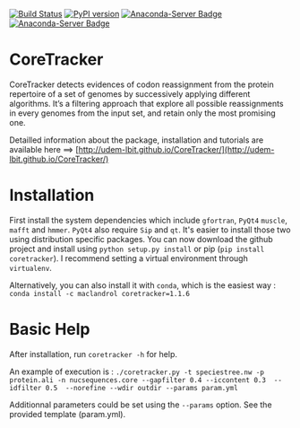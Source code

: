 [![Build Status](https://travis-ci.org/UdeM-LBIT/CoreTracker.svg?branch=master)](https://travis-ci.org/UdeM-LBIT/CoreTracker) [![PyPI version](https://badge.fury.io/py/CoreTracker.svg)](https://badge.fury.io/py/CoreTracker) [![Anaconda-Server Badge](https://anaconda.org/maclandrol/coretracker/badges/version.svg)](https://anaconda.org/maclandrol/coretracker) [![Anaconda-Server Badge](https://anaconda.org/maclandrol/coretracker/badges/installer/conda.svg)](https://conda.anaconda.org/maclandrol)
# CoreTracker
CoreTracker detects evidences of codon reassignment from the protein repertoire of a set
of genomes by successively applying different algorithms. It’s a filtering approach that
explore all possible reassignments in every genomes from the input set, and retain only the most promising one.

Detailled information about the package, installation and tutorials are available here ==> [http://udem-lbit.github.io/CoreTracker/](http://udem-lbit.github.io/CoreTracker/)



# Installation

First install the system dependencies which include `gfortran`, `PyQt4` `muscle`, `mafft` and `hmmer`. `PyQt4` also require `Sip` and `qt`. It's easier to install those two using distribution specific packages. You can now download the github project and install using `python setup.py install` or pip (`pip install coretracker`). I recommend setting a virtual environment through `virtualenv`.

Alternatively, you can also install it with `conda`, which is the easiest way : `conda install -c maclandrol coretracker=1.1.6`

# Basic Help
After installation, run `coretracker -h` for help.

An example of execution is :
``./coretracker.py -t speciestree.nw -p protein.ali -n nucsequences.core --gapfilter 0.4 --iccontent 0.3  --idfilter 0.5  --norefine --wdir outdir --params param.yml ``

Additionnal parameters could be set using the ``--params`` option. See the provided template (param.yml).
